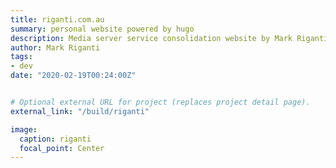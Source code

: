 ```yaml
---
title: riganti.com.au
summary: personal website powered by hugo
description: Media server service consolidation website by Mark Riganti 
author: Mark Riganti 
tags:
- dev
date: "2020-02-19T00:24:00Z"


# Optional external URL for project (replaces project detail page).
external_link: "/build/riganti"

image:
  caption: riganti
  focal_point: Center
---
```






